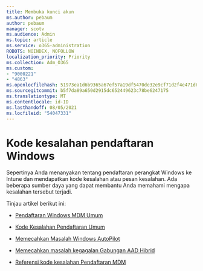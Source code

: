 ```yaml
---
title: Membuka kunci akun
ms.author: pebaum
author: pebaum
manager: scotv
ms.audience: Admin
ms.topic: article
ms.service: o365-administration
ROBOTS: NOINDEX, NOFOLLOW
localization_priority: Priority
ms.collection: Adm_O365
ms.custom:
- "9000221"
- "4863"
ms.openlocfilehash: 51973ea1d6b9365a67ef57a19df5470de32e9cf71d2f4e471d69e7fa2caa44a9
ms.sourcegitcommit: b5f7da89a650d2915dc652449623c78be6247175
ms.translationtype: MT
ms.contentlocale: id-ID
ms.lasthandoff: 08/05/2021
ms.locfileid: "54047331"
---
```

# <a name="windows-enrolment-error-codes"></a>Kode kesalahan pendaftaran Windows

Sepertinya Anda menanyakan tentang pendaftaran perangkat Windows ke Intune dan mendapatkan kode kesalahan atau pesan kesalahan. Ada beberapa sumber daya yang dapat membantu Anda memahami mengapa kesalahan tersebut terjadi.
 
Tinjau artikel berikut ini:

- [Pendaftaran Windows MDM Umum](https://docs.microsoft.com/mem/intune/enrollment/troubleshoot-windows-enrollment-errors)

- [Kode Kesalahan Pendaftaran Umum](https://docs.microsoft.com/mem/intune/enrollment/troubleshoot-device-enrollment-in-intune#general-enrollment-error-codes)

- [Memecahkan Masalah Windows AutoPilot](https://docs.microsoft.com/windows/deployment/windows-autopilot/troubleshooting)

- [Memecahkan masalah kegagalan Gabungan AAD Hibrid](https://docs.microsoft.com/azure/active-directory/devices/troubleshoot-hybrid-join-windows-current)

- [Referensi kode kesalahan Pendaftaran MDM](https://docs.microsoft.com/windows/win32/mdmreg/mdm-registration-constants)
